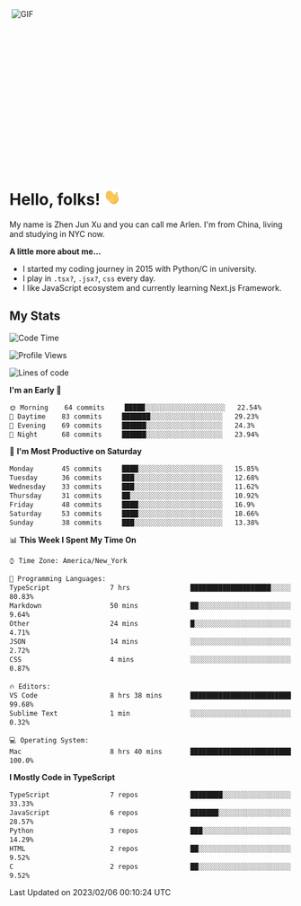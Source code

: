 <img align="right" alt="GIF" src="https://media.giphy.com/media/xUA7bdpLxQhsSQdyog/giphy.gif" width="500" height="320" />

# Hello, folks! <img src="https://raw.githubusercontent.com/arlenxuzj/arlenxuzj/master/assets/wave.gif" width="30px">

My name is Zhen Jun Xu and you can call me Arlen. I'm from China, living and studying in NYC now.

**A little more about me...**

 - I started my coding journey in 2015 with Python/C in university.
 - I play in `.tsx?`, `.jsx?`, `css` every day.
 - I like JavaScript ecosystem and currently learning Next.js Framework.

## My Stats

<!--START_SECTION:waka-->
![Code Time](http://img.shields.io/badge/Code%20Time-3%2C022%20hrs%2058%20mins-blue)

![Profile Views](http://img.shields.io/badge/Profile%20Views-4-blue)

![Lines of code](https://img.shields.io/badge/From%20Hello%20World%20I%27ve%20Written-323%20Thousand%20lines%20of%20code-blue)

**I'm an Early 🐤** 

```text
🌞 Morning    64 commits     █████░░░░░░░░░░░░░░░░░░░░   22.54% 
🌆 Daytime    83 commits     ███████░░░░░░░░░░░░░░░░░░   29.23% 
🌃 Evening    69 commits     ██████░░░░░░░░░░░░░░░░░░░   24.3% 
🌙 Night      68 commits     ██████░░░░░░░░░░░░░░░░░░░   23.94%

```
📅 **I'm Most Productive on Saturday** 

```text
Monday       45 commits     ████░░░░░░░░░░░░░░░░░░░░░   15.85% 
Tuesday      36 commits     ███░░░░░░░░░░░░░░░░░░░░░░   12.68% 
Wednesday    33 commits     ███░░░░░░░░░░░░░░░░░░░░░░   11.62% 
Thursday     31 commits     ██░░░░░░░░░░░░░░░░░░░░░░░   10.92% 
Friday       48 commits     ████░░░░░░░░░░░░░░░░░░░░░   16.9% 
Saturday     53 commits     ████░░░░░░░░░░░░░░░░░░░░░   18.66% 
Sunday       38 commits     ███░░░░░░░░░░░░░░░░░░░░░░   13.38%

```


📊 **This Week I Spent My Time On** 

```text
⌚︎ Time Zone: America/New_York

💬 Programming Languages: 
TypeScript               7 hrs               ████████████████████░░░░░   80.83% 
Markdown                 50 mins             ██░░░░░░░░░░░░░░░░░░░░░░░   9.64% 
Other                    24 mins             █░░░░░░░░░░░░░░░░░░░░░░░░   4.71% 
JSON                     14 mins             ░░░░░░░░░░░░░░░░░░░░░░░░░   2.72% 
CSS                      4 mins              ░░░░░░░░░░░░░░░░░░░░░░░░░   0.87%

🔥 Editors: 
VS Code                  8 hrs 38 mins       █████████████████████████   99.68% 
Sublime Text             1 min               ░░░░░░░░░░░░░░░░░░░░░░░░░   0.32%

💻 Operating System: 
Mac                      8 hrs 40 mins       █████████████████████████   100.0%

```

**I Mostly Code in TypeScript** 

```text
TypeScript               7 repos             ████████░░░░░░░░░░░░░░░░░   33.33% 
JavaScript               6 repos             ███████░░░░░░░░░░░░░░░░░░   28.57% 
Python                   3 repos             ███░░░░░░░░░░░░░░░░░░░░░░   14.29% 
HTML                     2 repos             ██░░░░░░░░░░░░░░░░░░░░░░░   9.52% 
C                        2 repos             ██░░░░░░░░░░░░░░░░░░░░░░░   9.52%

```



 Last Updated on 2023/02/06 00:10:24 UTC
<!--END_SECTION:waka-->
